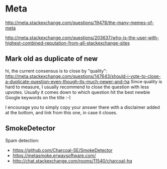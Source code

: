# Meta

<http://meta.stackexchange.com/questions/19478/the-many-memes-of-meta>

<http://meta.stackexchange.com/questions/203637/who-is-the-user-with-highest-combined-reputation-from-all-stackexchange-sites>

## Mark old as duplicate of new

hi, the current consensus is to close by "quality": http://meta.stackexchange.com/questions/147643/should-i-vote-to-close-a-duplicate-question-even-though-its-much-newer-and-ha Since quality is hard to measure, I usually recommend to close the question with less upvotes. Usually it comes down to which question hit the best newbie Google keywords on the title :-)

I encourage you to simply copy your answer there with a disclaimer added at the bottom, and link from this one, in case it closes.

## SmokeDetector

Spam detection:

- <https://github.com/Charcoal-SE/SmokeDetector>
- <https://metasmoke.erwaysoftware.com/>
- <http://chat.stackexchange.com/rooms/11540/charcoal-hq>
